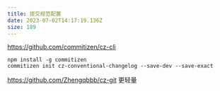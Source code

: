 ```yaml
---
title: 提交规范配置
date: 2023-07-02T14:17:19.136Z
size: 189
---
```

https://github.com/commitizen/cz-cli

```shell
npm install -g commitizen
commitizen init cz-conventional-changelog --save-dev --save-exact
```

https://github.com/Zhengqbbb/cz-git
更轻量
